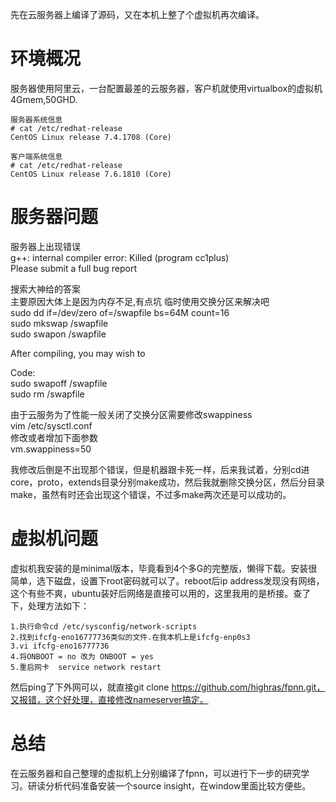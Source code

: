﻿---
categories: [网络技术]
tags: [高性能网络, fpnn]
---
先在云服务器上编译了源码，又在本机上整了个虚拟机再次编译。
# 环境概况
服务器使用阿里云，一台配置最差的云服务器，客户机就使用virtualbox的虚拟机4Gmem,50GHD.
```
服务器系统信息
# cat /etc/redhat-release
CentOS Linux release 7.4.1708 (Core)

客户端系统信息
# cat /etc/redhat-release
CentOS Linux release 7.6.1810 (Core) 
```
# 服务器问题
服务器上出现错误  
g++: internal compiler error: Killed (program cc1plus)  
Please submit a full bug report  
  
搜索大神给的答案  
主要原因大体上是因为内存不足,有点坑 临时使用交换分区来解决吧  
sudo dd if=/dev/zero of=/swapfile bs=64M count=16  
sudo mkswap /swapfile  
sudo swapon /swapfile  
  
After compiling, you may wish to  
  
Code:  
sudo swapoff /swapfile  
sudo rm /swapfile  
  
由于云服务为了性能一般关闭了交换分区需要修改swappiness  
vim /etc/sysctl.conf  
修改或者增加下面参数  
vm.swappiness=50  
  
我修改后倒是不出现那个错误，但是机器跟卡死一样，后来我试着，分别cd进core，proto，extends目录分别make成功，然后我就删除交换分区，然后分目录make，虽然有时还会出现这个错误，不过多make两次还是可以成功的。
# 虚拟机问题
虚拟机我安装的是minimal版本，毕竟看到4个多G的完整版，懒得下载。安装很简单，选下磁盘，设置下root密码就可以了。reboot后ip address发现没有网络，这个有些不爽，ubuntu装好后网络是直接可以用的，这里我用的是桥接。查了下，处理方法如下：
```
1.执行命令cd /etc/sysconfig/network-scripts
2.找到ifcfg-eno16777736类似的文件.在我本机上是ifcfg-enp0s3
3.vi ifcfg-eno16777736
4.将ONBOOT = no 改为 ONBOOT = yes
5.重启网卡  service network restart
```
然后ping了下外网可以，就直接git clone https://github.com/highras/fpnn.git，又报错，这个好处理，直接修改nameserver搞定。
# 总结
在云服务器和自己整理的虚拟机上分别编译了fpnn，可以进行下一步的研究学习。研读分析代码准备安装一个source insight，在window里面比较方便些。